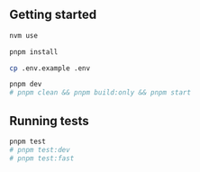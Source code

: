 ## Getting started

```sh
nvm use

pnpm install

cp .env.example .env

pnpm dev
# pnpm clean && pnpm build:only && pnpm start
```

## Running tests

```sh
pnpm test
# pnpm test:dev
# pnpm test:fast
```
